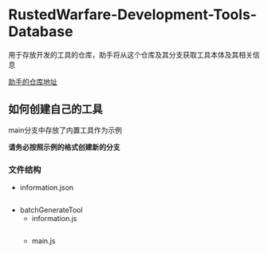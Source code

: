 # RustedWarfare-Development-Tools-Database

用于存放开发的工具的仓库，助手将从这个仓库及其分支获取工具本体及其相关信息

[助手的仓库地址](https://github.com/Delta-Water/RustedWarfare-Development-Tools)

## 如何创建自己的工具

main分支中存放了内置工具作为示例

**请务必按照示例的格式创建新的分支**

### 文件结构

- information.json
```
```
- batchGenerateTool
  - information.js
  ```
  ```
  - main.js